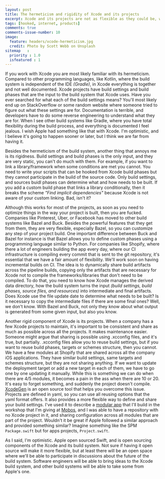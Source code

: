 ```yaml
---
layout: post
title: The hermeticism and rigidity of Xcode and its projects
excerpt: Xcode and its projects are not as flexible as they could be, which makes it hard for companies to optimize their workflows and processes. In this post I'll analyze some of the things that I would improve from its build system and projects.
tags: [hooked, internet, products]
comments: true
comments-issue-number: 10
image:
  feature: headers/xcode-hermeticism.jpg
  credit: Photo by Scott Webb on Unsplash
sitemap   :
  priority : 1.0
  isfeatured : 1
---
```


If you work with Xcode you are most likely familiar with its hermeticism. Compared to other programming languages, like Kotlin, where the build system is independent of the IDE *(Gradle)*, in Xcode everything is together and not well documented. Xcode projects have build settings and build phases that are the input to the build system that Xcode uses. Have you ever searched for what each of the build settings means? You'll most likely end up on StackOverflow or some random website where someone tried to figure out what these settings are for. Documentation is terrible, and developers have to do some reverse engineering to understand what they are for. When I see other build systems like Gradle, where you have total flexibility during the build process, and everything is documented I feel jealous. I wish Apple had something like that with Xcode. I'm optimistic, and I believe it's going to happen sooner or later, but I think we are far from having it.

Besides the hermeticism of the build system, another thing that annoys me is its rigidness. Build settings and build phases is the only input, and they are very static, you can't do much with them. For example, if you want to link a library/framework when some conditions are met you cannot. You need to write your scripts that can be hooked from Xcode build phases but they cannot participate in the build of the source code. Only build settings, and sources buidl phases can determine what and how needs to be built. If you add a custom build phase that links a library conditionally, then it breaks the scheme *"Find implicit dependencies"* because Xcode is not aware of your custom linking. Bad, isn't it?

Although this works for most of the projects, as soon as you need to optimize things in the way your project is built, then you are fucked. Companies like Pinterest, Uber, or Facebook has moved to other build systems like Bazel and Buck. Besides the powerful features that they get from them, they are very flexible, especially Bazel, so you can customize any step of your project build. One important difference between Buck and Bazel for instance is that Bazel allows you to define custom phases using a programming language similar to Python. For companies like Shopify, where there a lot of engineers building the app every day, where our CI infrastructure is compiling every commit that is sent to the git repository, it's essential that we have a fair amount of flexibility. We'll work soon on having incremental builds on CI. The idea is to dynamically share build artifacts across the pipeline builds, copying only the artifacts that are necessary for Xcode not to compile the frameworks/libraries that don't need to be compiled. To do that, you need to know how Xcode manages the derived data directory, how the build system turns the input *(build settings, build phases, source files, and resources)* into intermediate and final artifacts. Does Xcode use the file update date to determine what needs to be built? Is it necessary to copy the intermediate files if there are some final ones? Well, we don't know. With Bazel and Buck, not only they know about what output is generated from some given input, but also you know.

Another rigid component of Xcode is its projects. When a company has a few Xcode projects to maintain, it's important to be consistent and share as much as possible across all the projects. It makes maintenance easier. Someone might argue that sharing is possible using .xcconfig files, and it's true, but partially. .xcconfig files allow you to reuse build settings, but if you want to reuse build phases, targets or schemes structure, then you cannot. We have a few modules at Shopify that are shared across all the company iOS applications. They have similar build settings, same targets and schemes structure, but they are not sharing anything. If we want to update the deployment target or add a new target in each of them, we have to go one by one updating it manually. While this is something we can do when there are 4/5 modules, it becomes a pain in the ass when there are 10 or 20. It's easy to forget something, and suddenly the project doesn't compile. [XcodeGen](https://github.com/yonaskolb/XcodeGen) is an open source tool that helps you overcome this issue. Projects are defined in yaml, so you can use all reusing options that the yaml format offers. It also provides a more flexible way to define and share your build settings. I've used it to describe a [modular app](https://github.com/pepibumur/xcode-modular-apps-workshop) that I'll build in the workshop that I'm giving at [Mobos](http://romobos.com/), and I was able to have a repository with no Xcode project in it, and sharing configuration across all modules that are part of the project. Wouldn't it be great if Apple followed a similar approach and provided something similar? Imagine something like the SPM `Package.swift` but for apps projects, `Project.swift`. 

As I said, I'm optimistic. Apple open sourced Swift, and is open sourcing components of the Xcode and its build system. Not sure if having it open source will make it more flexible, but at least there will be an open space where we'll be able to participate in discussions about the future of the build system. Software engineers will be able to bring ideas to the Xcode build system, and other build systems will be able to take some from Apple's one.